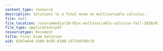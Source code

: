 ```yaml
---
content_type: resource
description: Solutions to a final exam on multivariable calculus.
file: null
file_location: /coursemedia/18-02sc-multivariable-calculus-fall-2010/02b7e64d338b9c8561d01377ddfd8c7d_MIT18_02SC_finalexamsol.pdf
file_type: application/pdf
resourcetype: Document
title: Final Exam Solution
uid: 02b7e64d-338b-9c85-61d0-1377ddfd8c7d
---
```


